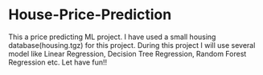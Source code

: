 # House-Price-Prediction
This a price predicting ML project. I have used a small housing database(housing.tgz) for this project. During this project I will use several model like Linear Regression, Decision Tree Regression, Random Forest Regression etc. Let have fun!!
